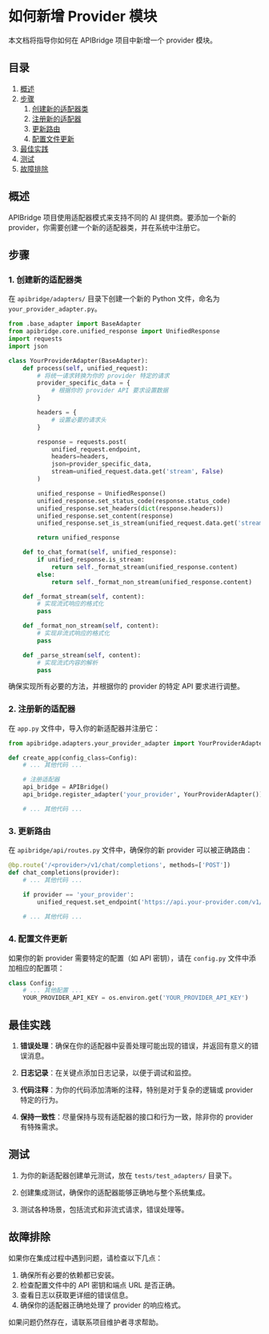 # 如何新增 Provider 模块

本文档将指导你如何在 APIBridge 项目中新增一个 provider 模块。

## 目录

1. [概述](#概述)
2. [步骤](#步骤)
   1. [创建新的适配器类](#1-创建新的适配器类)
   2. [注册新的适配器](#2-注册新的适配器)
   3. [更新路由](#3-更新路由)
   4. [配置文件更新](#4-配置文件更新)
3. [最佳实践](#最佳实践)
4. [测试](#测试)
5. [故障排除](#故障排除)

## 概述

APIBridge 项目使用适配器模式来支持不同的 AI 提供商。要添加一个新的 provider，你需要创建一个新的适配器类，并在系统中注册它。

## 步骤

### 1. 创建新的适配器类

在 `apibridge/adapters/` 目录下创建一个新的 Python 文件，命名为 `your_provider_adapter.py`。

```python
from .base_adapter import BaseAdapter
from apibridge.core.unified_response import UnifiedResponse
import requests
import json

class YourProviderAdapter(BaseAdapter):
    def process(self, unified_request):
        # 将统一请求转换为你的 provider 特定的请求
        provider_specific_data = {
            # 根据你的 provider API 要求设置数据
        }

        headers = {
            # 设置必要的请求头
        }

        response = requests.post(
            unified_request.endpoint,
            headers=headers,
            json=provider_specific_data,
            stream=unified_request.data.get('stream', False)
        )

        unified_response = UnifiedResponse()
        unified_response.set_status_code(response.status_code)
        unified_response.set_headers(dict(response.headers))
        unified_response.set_content(response)
        unified_response.set_is_stream(unified_request.data.get('stream', False))

        return unified_response

    def to_chat_format(self, unified_response):
        if unified_response.is_stream:
            return self._format_stream(unified_response.content)
        else:
            return self._format_non_stream(unified_response.content)

    def _format_stream(self, content):
        # 实现流式响应的格式化
        pass

    def _format_non_stream(self, content):
        # 实现非流式响应的格式化
        pass

    def _parse_stream(self, content):
        # 实现流式内容的解析
        pass
```

确保实现所有必要的方法，并根据你的 provider 的特定 API 要求进行调整。

### 2. 注册新的适配器

在 `app.py` 文件中，导入你的新适配器并注册它：

```python
from apibridge.adapters.your_provider_adapter import YourProviderAdapter

def create_app(config_class=Config):
    # ... 其他代码 ...

    # 注册适配器
    api_bridge = APIBridge()
    api_bridge.register_adapter('your_provider', YourProviderAdapter())

    # ... 其他代码 ...
```

### 3. 更新路由

在 `apibridge/api/routes.py` 文件中，确保你的新 provider 可以被正确路由：

```python
@bp.route('/<provider>/v1/chat/completions', methods=['POST'])
def chat_completions(provider):
    # ... 其他代码 ...

    if provider == 'your_provider':
        unified_request.set_endpoint('https://api.your-provider.com/v1/chat/completions')
    
    # ... 其他代码 ...
```

### 4. 配置文件更新

如果你的新 provider 需要特定的配置（如 API 密钥），请在 `config.py` 文件中添加相应的配置项：

```python
class Config:
    # ... 其他配置 ...
    YOUR_PROVIDER_API_KEY = os.environ.get('YOUR_PROVIDER_API_KEY')
```

## 最佳实践

1. **错误处理**：确保在你的适配器中妥善处理可能出现的错误，并返回有意义的错误消息。

2. **日志记录**：在关键点添加日志记录，以便于调试和监控。

3. **代码注释**：为你的代码添加清晰的注释，特别是对于复杂的逻辑或 provider 特定的行为。

4. **保持一致性**：尽量保持与现有适配器的接口和行为一致，除非你的 provider 有特殊需求。

## 测试

1. 为你的新适配器创建单元测试，放在 `tests/test_adapters/` 目录下。

2. 创建集成测试，确保你的适配器能够正确地与整个系统集成。

3. 测试各种场景，包括流式和非流式请求，错误处理等。

## 故障排除

如果你在集成过程中遇到问题，请检查以下几点：

1. 确保所有必要的依赖都已安装。
2. 检查配置文件中的 API 密钥和端点 URL 是否正确。
3. 查看日志以获取更详细的错误信息。
4. 确保你的适配器正确地处理了 provider 的响应格式。

如果问题仍然存在，请联系项目维护者寻求帮助。
